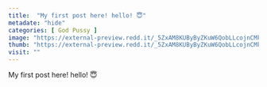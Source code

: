 ```yaml
---
title:  "My first post here! hello! 😇"
metadate: "hide"
categories: [ God Pussy ]
image: "https://external-preview.redd.it/_5ZxAM8KUByByZKuW6QobLLcojnCMkayj9m_k5BxQEo.jpg?auto=webp&s=3db9090fb7ea611decebfc35067d40db6f834464"
thumb: "https://external-preview.redd.it/_5ZxAM8KUByByZKuW6QobLLcojnCMkayj9m_k5BxQEo.jpg?width=1080&crop=smart&auto=webp&s=124f040f971b11288f9d8f0b613dd220dd5ec99e"
visit: ""
---
```

My first post here! hello! 😇
